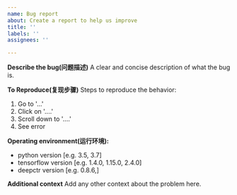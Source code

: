 ```yaml
---
name: Bug report
about: Create a report to help us improve
title: ''
labels: ''
assignees: ''

---
```


**Describe the bug(问题描述)**
A clear and concise description of what the bug is.

**To Reproduce(复现步骤)**
Steps to reproduce the behavior:
1. Go to '...'
2. Click on '....'
3. Scroll down to '....'
4. See error

**Operating environment(运行环境):**
 - python version [e.g. 3.5, 3.7]
 - tensorflow version [e.g. 1.4.0, 1.15.0, 2.4.0]
 - deepctr version [e.g. 0.8.6,]

**Additional context**
Add any other context about the problem here.
